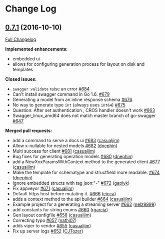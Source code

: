 # Change Log

## [0.7.1](https://github.com/protodev-site/go-swagger/tree/0.7.1) (2016-10-10)
[Full Changelog](https://github.com/protodev-site/go-swagger/compare/0.7.0...0.7.1)

**Implemented enhancements:**

- embedded ui
- allows for configuring generation process for layout on disk and templates

**Closed issues:**

- `swagger validate` raise an error [\#684](https://github.com/protodev-site/go-swagger/issues/684)
- Can't install swagger command in Go 1.6. [\#679](https://github.com/protodev-site/go-swagger/issues/679)
- Generating a model from an inline response schema [\#676](https://github.com/protodev-site/go-swagger/issues/676)
- No way to generate type `int` \(always uses `int64`\) [\#675](https://github.com/protodev-site/go-swagger/issues/675)
- Question: After set authentication , CROS handler doesn't work [\#663](https://github.com/protodev-site/go-swagger/issues/663)
- Swagger\_linux\_amd64 does not match master branch of go-swagger [\#647](https://github.com/protodev-site/go-swagger/issues/647)

**Merged pull requests:**

- add a command to serve a docs ui [\#683](https://github.com/protodev-site/go-swagger/pull/683) ([casualjim](https://github.com/casualjim))
- Allow x-nullable for nested models [\#682](https://github.com/protodev-site/go-swagger/pull/682) ([dnephin](https://github.com/dnephin))
- Multi success for client [\#681](https://github.com/protodev-site/go-swagger/pull/681) ([casualjim](https://github.com/casualjim))
- Bug fixes for generating operation models [\#680](https://github.com/protodev-site/go-swagger/pull/680) ([dnephin](https://github.com/dnephin))
- add a NewXxxParamsWithContext method to the generated client [\#677](https://github.com/protodev-site/go-swagger/pull/677) ([casualjim](https://github.com/casualjim))
- Make the template for schematype and structfield  more readable. [\#674](https://github.com/protodev-site/go-swagger/pull/674) ([dnephin](https://github.com/dnephin))
- Ignore embedded structs with tag json:"-" [\#672](https://github.com/protodev-site/go-swagger/pull/672) ([gaplyk](https://github.com/gaplyk))
- Fix appveyor [\#671](https://github.com/protodev-site/go-swagger/pull/671) ([casualjim](https://github.com/casualjim))
- Default https host before mutating it. [\#666](https://github.com/protodev-site/go-swagger/pull/666) ([eicca](https://github.com/eicca))
- adds a context method to the api builder [\#664](https://github.com/protodev-site/go-swagger/pull/664) ([casualjim](https://github.com/casualjim))
- Example project for a generating a streaming server [\#662](https://github.com/protodev-site/go-swagger/pull/662) ([nelz9999](https://github.com/nelz9999))
- add constants for string enums [\#660](https://github.com/protodev-site/go-swagger/pull/660) ([rgarcia](https://github.com/rgarcia))
- Gen layout configfile [\#658](https://github.com/protodev-site/go-swagger/pull/658) ([casualjim](https://github.com/casualjim))
- Correcting typo [\#657](https://github.com/protodev-site/go-swagger/pull/657) ([nathj07](https://github.com/nathj07))
- adds viper to vendor [\#655](https://github.com/protodev-site/go-swagger/pull/655) ([casualjim](https://github.com/casualjim))
- Fix up server logs [\#652](https://github.com/protodev-site/go-swagger/pull/652) ([CJTozer](https://github.com/CJTozer))

